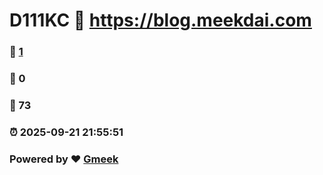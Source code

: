 # D111KC :link: https://blog.meekdai.com 
### :page_facing_up: [1](https://blog.meekdai.com/tag.html) 
### :speech_balloon: 0 
### :hibiscus: 73 
### :alarm_clock: 2025-09-21 21:55:51 
### Powered by :heart: [Gmeek](https://github.com/Meekdai/Gmeek)
